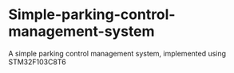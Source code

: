 # Simple-parking-control-management-system
A simple parking control management system, implemented using STM32F103C8T6 
